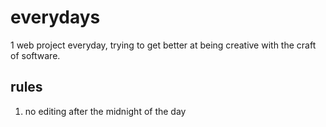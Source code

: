 # everydays

1 web project everyday, trying to get better at being creative with the craft of software.

## rules

1. no editing after the midnight of the day
